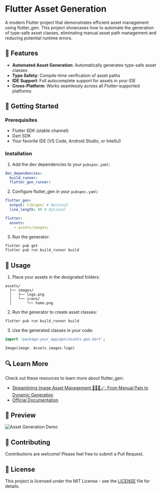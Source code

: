 # Flutter Asset Generation

A modern Flutter project that demonstrates efficient asset management using flutter_gen. This project showcases how to automate the generation of type-safe asset classes, eliminating manual asset path management and reducing potential runtime errors.

## 🌟 Features

- **Automated Asset Generation**: Automatically generates type-safe asset classes
- **Type Safety**: Compile-time verification of asset paths
- **IDE Support**: Full autocomplete support for assets in your IDE
- **Cross-Platform**: Works seamlessly across all Flutter-supported platforms

## 🚀 Getting Started

### Prerequisites

- Flutter SDK (stable channel)
- Dart SDK
- Your favorite IDE (VS Code, Android Studio, or IntelliJ)

### Installation

1. Add the dev dependencies to your `pubspec.yaml`:

```yaml
dev_dependencies:
  build_runner:
  flutter_gen_runner:
```

2. Configure flutter_gen in your `pubspec.yaml`:

```yaml
flutter_gen:
  output: lib/gen/ # Optional
  line_length: 80 # Optional

flutter:
  assets:
    - assets/images/
```

3. Run the generator:

```bash
flutter pub get
flutter pub run build_runner build
```

## 📖 Usage

1. Place your assets in the designated folders:
```
assets/
  ├── images/
  │   ├── logo.png
  │   └── icons/
  │       └── home.png
```

2. Run the generator to create asset classes:
```bash
flutter pub run build_runner build
```

3. Use the generated classes in your code:
```dart
import 'package:your_app/gen/assets.gen.dart';

Image(image: Assets.images.logo)
```

## 🔍 Learn More

Check out these resources to learn more about flutter_gen:

- [Streamlining Image Asset Management 👩🏻‍🍳🪄: From Manual Pain to Dynamic Generation](https://medium.com/@akansha.jain1611/streamlining-image-asset-management-b57b7fcb5b9d)
- [Official Documentation](https://pub.dev/packages/flutter_gen)

## 📱 Preview

![Asset Generation Demo](https://github.com/jakansha2001/asset_generation/assets/64529996/951962bf-6af5-433d-945e-21ae823352b2)

## 🤝 Contributing

Contributions are welcome! Please feel free to submit a Pull Request.

## 📄 License

This project is licensed under the MIT License - see the [LICENSE](LICENSE) file for details.
